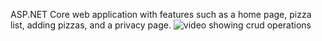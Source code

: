 ASP.NET Core web application with features such as a home page, pizza list, adding pizzas, and a privacy page.
<img src="https://github.com/JanDuduzile/PizzaDiner/blob/main/GIFedited.mp4" alt="video showing crud operations">
